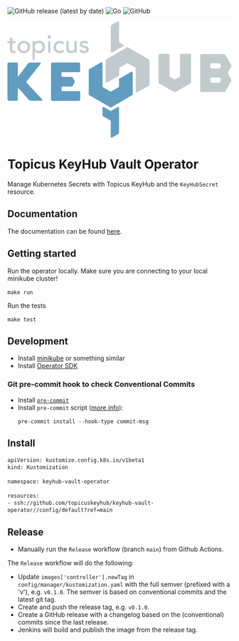 ![GitHub release (latest by date)](https://img.shields.io/github/v/release/topicuskeyhub/keyhub-vault-operator)
![Go](https://img.shields.io/github/go-mod/go-version/topicuskeyhub/keyhub-vault-operator)
![GitHub](https://img.shields.io/github/license/topicuskeyhub/keyhub-vault-operator)

![Topicus KeyHub](assets/keyhub.png)

# Topicus KeyHub Vault Operator
Manage Kubernetes Secrets with Topicus KeyHub and the `KeyHubSecret` resource.

## Documentation
The documentation can be found [here](https://topicuskeyhub.github.io/keyhub-vault-operator/).

## Getting started
Run the operator locally. Make sure you are connecting to your local minikube cluster!
```
make run
```

Run the tests
```
make test
```

## Development
- Install [minikube](https://minikube.sigs.k8s.io/docs/) or something similar
- Install [Operator SDK](https://sdk.operatorframework.io/)

### Git pre-commit hook to check Conventional Commits
- Install [`pre-commit`](https://pre-commit.com/#install)
- Install `pre-commit` script ([more info](https://github.com/compilerla/conventional-pre-commit)):
  ```console
  pre-commit install --hook-type commit-msg
  ```

## Install
```
apiVersion: kustomize.config.k8s.io/v1beta1
kind: Kustomization

namespace: keyhub-vault-operator

resources:
- ssh://github.com/topicuskeyhub/keyhub-vault-operator//config/default?ref=main
```

## Release
- Manually run the `Release` workflow (branch `main`) from Github Actions.

The `Release` workflow will do the following:
- Update `images['controller'].newTag` in `config/manager/kustomization.yaml` with the full semver (prefixed with a 'v'), e.g. `v0.1.0`. The semver is based on conventional commits and the latest git tag.
- Create and push the release tag, e.g. `v0.1.0`.
- Create a GitHub release with a changelog based on the (conventional) commits since the last release.
- Jenkins will build and publish the image from the release tag.
